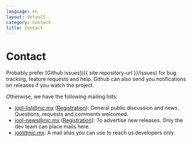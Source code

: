 ```yaml
---
language: en
layout: default
category: Contact
title: Contact
---
```


# Contact

Probably prefer [Github issues]({{ site.repository-url }}/issues) for bug tracking, feature requests and help. Github can also send you notifications on releases if you watch the project.

Otherwise, we have the following mailing lists:

- jool-list@nic.mx ([Registration](https://mail-lists.nic.mx/listas/listinfo/jool-list)): General public discussion and news. Questions, requests and comments welcomed.
- jool-news@nic.mx ([Registration](https://mail-lists.nic.mx/listas/listinfo/jool-news)): To advertise new releases. Only the dev team can place mails here.
- [jool@nic.mx](mailto:jool@nic.mx): A mail alias you can use to reach us developers only.

